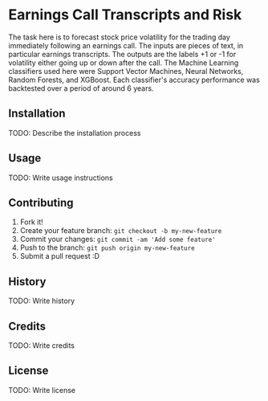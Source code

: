 # Earnings Call Transcripts and Risk

The task here is to forecast stock price volatility for the trading day immediately following an earnings call. The inputs are pieces of text, in particular earnings transcripts. The outputs are the labels +1 or -1 for volatility either going up or down after the call. The Machine Learning classifiers used here were Support Vector Machines, Neural Networks, Random Forests, and XGBoost. Each classifier's accuracy performance was backtested over a period of around 6 years. 

## Installation

TODO: Describe the installation process

## Usage

TODO: Write usage instructions

## Contributing

1. Fork it!
2. Create your feature branch: `git checkout -b my-new-feature`
3. Commit your changes: `git commit -am 'Add some feature'`
4. Push to the branch: `git push origin my-new-feature`
5. Submit a pull request :D

## History

TODO: Write history

## Credits

TODO: Write credits

## License

TODO: Write license
